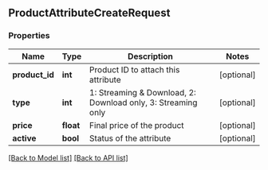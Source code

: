## ProductAttributeCreateRequest

### Properties
Name | Type | Description | Notes
------------ | ------------- | ------------- | -------------
**product_id** | **int** | Product ID to attach this attribute | [optional] 
**type** | **int** | 1: Streaming &amp; Download, 2: Download only, 3: Streaming only | [optional] 
**price** | **float** | Final price of the product | [optional] 
**active** | **bool** | Status of the attribute | [optional] 

[[Back to Model list]](#documentation-for-models) [[Back to API list]](#documentation-for-api-endpoints)


